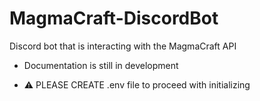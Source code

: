 # MagmaCraft-DiscordBot
Discord bot that is interacting with the MagmaCraft API


* Documentation is still in development

* ⚠ PLEASE CREATE .env file to proceed with initializing
